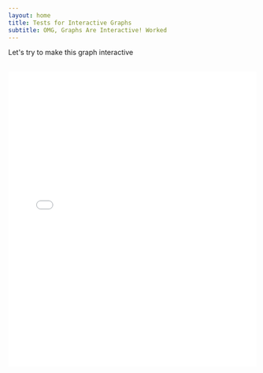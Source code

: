 ```yaml
---
layout: home
title: Tests for Interactive Graphs
subtitle: OMG, Graphs Are Interactive! Worked
---
```


<div class="main-content">
    <p>Let's try to make this graph interactive</p>
    <br>
    <iframe 
    src="{{ '/assets/data/degree_distribution.html' | relative_url }}"
    style="width: 100%; height: 600px; border: none;">
    </iframe>


